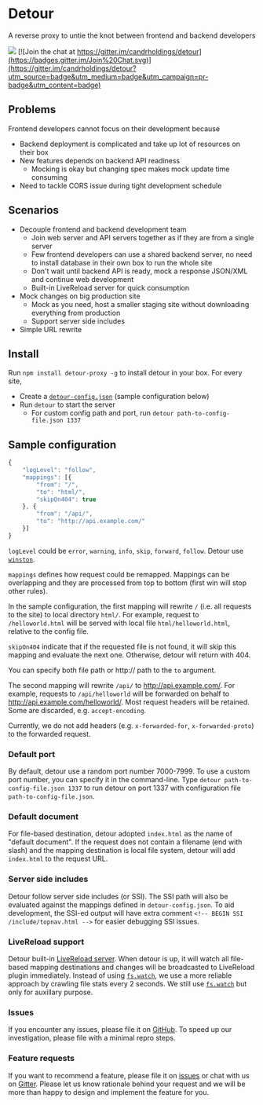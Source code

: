 # Detour

A reverse proxy to untie the knot between frontend and backend developers

[<img src="https://travis-ci.org/candrholdings/detour.svg?branch=master" />](https://travis-ci.org/candrholdings/detour) [![Join the chat at https://gitter.im/candrholdings/detour](https://badges.gitter.im/Join%20Chat.svg)](https://gitter.im/candrholdings/detour?utm_source=badge&utm_medium=badge&utm_campaign=pr-badge&utm_content=badge)

## Problems
Frontend developers cannot focus on their development because

* Backend deployment is complicated and take up lot of resources on their box
* New features depends on backend API readiness
  * Mocking is okay but changing spec makes mock update time consuming
* Need to tackle CORS issue during tight development schedule

## Scenarios
* Decouple frontend and backend development team
  * Join web server and API servers together as if they are from a single server
  * Few frontend developers can use a shared backend server, no need to install database in their own box to run the whole site
  * Don't wait until backend API is ready, mock a response JSON/XML and continue web development
  * Built-in LiveReload server for quick consumption
* Mock changes on big production site
  * Mock as you need, host a smaller staging site without downloading everything from production
  * Support server side includes
* Simple URL rewrite

## Install
Run `npm install detour-proxy -g` to install detour in your box. For every site,

* Create a [`detour-config.json`](detour-config.json) (sample configuration below)
* Run `detour` to start the server
  * For custom config path and port, run `detour path-to-config-file.json 1337`

## Sample configuration
```js
{
    "logLevel": "follow",
    "mappings": [{
        "from": "/",
        "to": "html/",
        "skipOn404": true
    }, {
        "from": "/api/",
        "to": "http://api.example.com/"
    }]
}
```

`logLevel` could be `error`, `warning`, `info`, `skip`, `forward`, `follow`. Detour use [`winston`](https://github.com/winstonjs/winston/).

`mappings` defines how request could be remapped. Mappings can be overlapping and they are processed from top to bottom (first win will stop other rules).

In the sample configuration, the first mapping will rewrite `/` (i.e. all requests to the site) to local directory `html/`. For example, request to `/helloworld.html` will be served with local file `html/helloworld.html`, relative to the config file.

`skipOn404` indicate that if the requested file is not found, it will skip this mapping and evaluate the next one. Otherwise, detour will return with 404.

You can specify both file path or http:// path to the `to` argument.

The second mapping will rewrite `/api/` to http://api.example.com/. For example, requests to `/api/helloworld` will be forwarded on behalf to http://api.example.com/helloworld/. Most request headers will be retained. Some are discarded, e.g. `accept-encoding`.

Currently, we do not add headers (e.g. `x-forwarded-for`, `x-forwarded-proto`) to the forwarded request.

### Default port
By default, detour use a random port number 7000-7999. To use a custom port number, you can specify it in the command-line. Type `detour path-to-config-file.json 1337` to run detour on port 1337 with configuration file `path-to-config-file.json`.

### Default document
For file-based destination, detour adopted `index.html` as the name of "default document". If the request does not contain a filename (end with slash) and the mapping destination is local file system, detour will add `index.html` to the request URL.

### Server side includes
Detour follow server side includes (or SSI). The SSI path will also be evaluated against the mappings defined in `detour-config.json`. To aid development, the SSI-ed output will have extra comment `<!-- BEGIN SSI /include/topnav.html -->` for easier debugging SSI issues.

### LiveReload support
Detour built-in [LiveReload server](http://livereload.com/). When detour is up, it will watch all file-based mapping destinations and changes will be broadcasted to LiveReload plugin immediately. Instead of using [`fs.watch`](https://nodejs.org/api/fs.html#fs_fs_watch_filename_options_listener), we use a more reliable approach by crawling file stats every 2 seconds. We still use [`fs.watch`](https://nodejs.org/api/fs.html#fs_fs_watch_filename_options_listener) but only for auxillary purpose.

### Issues
If you encounter any issues, please file it on [GitHub](../../issues). To speed up our investigation, please file with a minimal repro steps.

### Feature requests
If you want to recommend a feature, please file it on [issues](../../issues) or chat with us on [Gitter](https://gitter.im/candrholdings/detour). Please let us know rationale behind your request and we will be more than happy to design and implement the feature for you.
